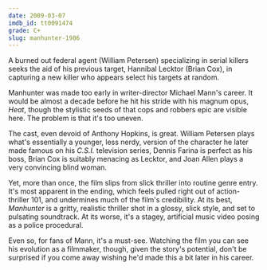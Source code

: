 ```yaml
---
date: 2009-03-07
imdb_id: tt0091474
grade: C+
slug: manhunter-1986
---
```


A burned out federal agent (William Petersen) specializing in serial killers seeks the aid of his previous target, Hannibal Lecktor (Brian Cox), in capturing a new killer who appears select his targets at random.

Manhunter was made too early in writer-director Michael Mann's career. It would be almost a decade before he hit his stride with his magnum opus, <span data-imdb-id="tt0113277">_Heat_</span>, though the stylistic seeds of that cops and robbers epic are visible here. The problem is that it's too uneven.

The cast, even devoid of Anthony Hopkins, is great. William Petersen plays what's essentially a younger, less nerdy, version of the character he later made famous on his _C.S.I._ television series, Dennis Farina is perfect as his boss, Brian Cox is suitably menacing as Lecktor, and Joan Allen plays a very convincing blind woman.

Yet, more than once, the film slips from slick thriller into routine genre entry. It's most apparent in the ending, which feels pulled right out of action-thriller 101, and undermines much of the film's credibility. At its best, _Manhunter_ is a gritty, realistic thriller shot in a glossy, slick style, and set to pulsating soundtrack. At its worse, it's a stagey, artificial music video posing as a police procedural.

Even so, for fans of Mann, it's a must-see. Watching the film you can see his evolution as a filmmaker, though, given the story's potential, don't be surprised if you come away wishing he'd made this a bit later in his career.
